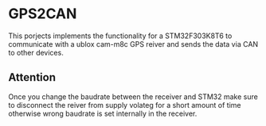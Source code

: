 # GPS2CAN
This porjects implements the functionality for a STM32F303K8T6 to communicate with a ublox cam-m8c GPS reiver and sends the data via CAN to other devices. 

## Attention
Once you change the baudrate between the receiver and STM32 make sure to disconnect the reiver from supply volateg for a short amount of time otherwise wrong baudrate is set internally in the receiver.
